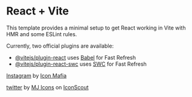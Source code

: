 # React + Vite

This template provides a minimal setup to get React working in Vite with HMR and some ESLint rules.

Currently, two official plugins are available:

- [@vitejs/plugin-react](https://github.com/vitejs/vite-plugin-react/blob/main/packages/plugin-react/README.md) uses [Babel](https://babeljs.io/) for Fast Refresh
- [@vitejs/plugin-react-swc](https://github.com/vitejs/vite-plugin-react-swc) uses [SWC](https://swc.rs/) for Fast Refresh

<a href="https://iconscout.com/icons/instagram" class="text-underline font-size-sm" target="_blank">Instagram</a> by <a href="https://iconscout.com/contributors/icon-mafia" class="text-underline font-size-sm" target="_blank">Icon Mafia</a>

<a href="https://iconscout.com/icons/twitter" class="text-underline font-size-sm" target="_blank">twitter</a> by <a href="https://iconscout.com/contributors/jemy" class="text-underline font-size-sm">MJ Icons</a> on <a href="https://iconscout.com" class="text-underline font-size-sm">IconScout</a>
